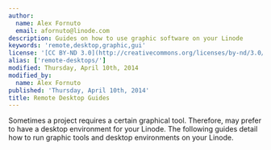 ```yaml
---
author:
  name: Alex Fornuto
  email: afornuto@linode.com
description: Guides on how to use graphic software on your Linode
keywords: 'remote,desktop,graphic,gui'
license: '[CC BY-ND 3.0](http://creativecommons.org/licenses/by-nd/3.0/us/)'
alias: ['remote-desktops/']
modified: Thursday, April 10th, 2014
modified_by:
  name: Alex Fornuto
published: 'Thursday, April 10th, 2014'
title: Remote Desktop Guides
---
```


Sometimes a project requires a certain graphical tool. Therefore, may prefer to have a desktop environment for your Linode. The following guides detail how to run graphic tools and desktop environments on your Linode.
